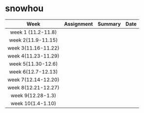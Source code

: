 # snowhou

|        Week         | Assignment | Summary | Date |
| :-----------------: | ---------- | ------- | ---- |
| week 1 (11.2-11.8)  |            |         |      |
| week 2(11.9-11.15)  |            |         |      |
| week 3(11.16-11.22) |            |         |      |
| week 4(11.23-11.29) |            |         |      |
| week 5(11.30-12.6)  |            |         |      |
| week 6(12.7-12.13)  |            |         |      |
| week 7(12.14-12.20) |            |         |      |
| week 8(12.21-12.27) |            |         |      |
|  week 9(12.28-1.3)  |            |         |      |
|  week 10(1.4-1.10)  |            |         |      |


